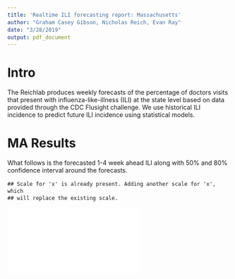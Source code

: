 ```yaml
---
title: 'Realtime ILI forecasting report: Massachusetts'
author: "Graham Casey Gibson, Nicholas Reich, Evan Ray"
date: "3/28/2019"
output: pdf_document
---
```


# Intro
The Reichlab produces weekly forecasts of the percentage of doctors visits that present with influenza-like-illness (ILI) at the state level based on data provided through the CDC Flusight challenge. We use historical ILI incidence to predict future ILI incidence using statistical models. 

# MA Results
What follows is the forecasted 1-4 week ahead ILI along with 50% and 80% confidence interval around the forecasts. 



```
## Scale for 'x' is already present. Adding another scale for 'x', which
## will replace the existing scale.
```

![](forecast-report-template_files/figure-latex/unnamed-chunk-2-1.pdf)<!-- --> 
